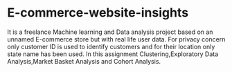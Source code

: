 # E-commerce-website-insights
It is a freelance Machine learning and Data analysis project based on an unnamed E-commerce store but with real life user data. For privacy concern only customer ID is used to identify customers and for their location only state name has been used. In this assignment Clustering,Exploratory Data Analysis,Market Basket Analysis and Cohort Analysis. 
